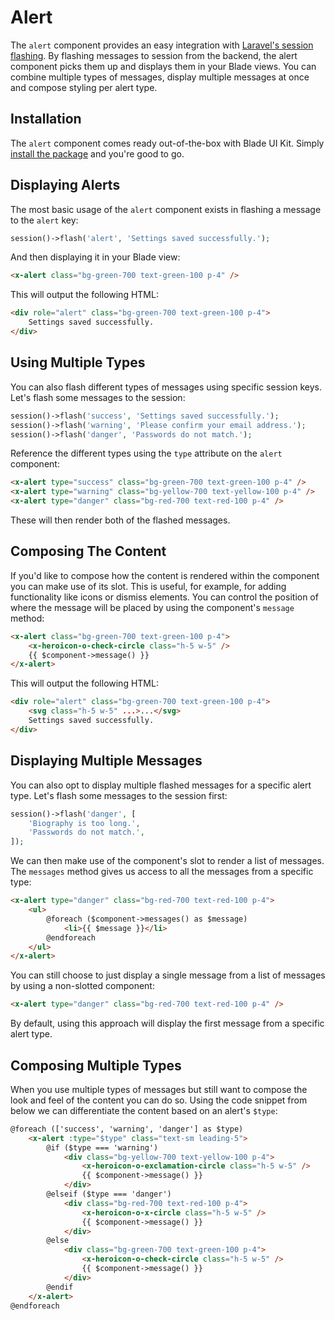 # Alert

The `alert` component provides an easy integration with [Laravel's session flashing](https://laravel.com/docs/session#flash-data). By flashing messages to session from the backend, the alert component picks them up and displays them in your Blade views. You can combine multiple types of messages, display multiple messages at once and compose styling per alert type.

## Installation

The `alert` component comes ready out-of-the-box with Blade UI Kit. Simply [install the package](/docs/{version}/installation) and you're good to go.

## Displaying Alerts

The most basic usage of the `alert` component exists in flashing a message to the `alert` key:

```php
session()->flash('alert', 'Settings saved successfully.');
```

And then displaying it in your Blade view:

```html
<x-alert class="bg-green-700 text-green-100 p-4" />
```

This will output the following HTML:

```html
<div role="alert" class="bg-green-700 text-green-100 p-4">
    Settings saved successfully.
</div>
```

## Using Multiple Types

You can also flash different types of messages using specific session keys. Let's flash some messages to the session:

```php
session()->flash('success', 'Settings saved successfully.');
session()->flash('warning', 'Please confirm your email address.');
session()->flash('danger', 'Passwords do not match.');
```

Reference the different types using the `type` attribute on the `alert` component:

```html
<x-alert type="success" class="bg-green-700 text-green-100 p-4" />
<x-alert type="warning" class="bg-yellow-700 text-yellow-100 p-4" />
<x-alert type="danger" class="bg-red-700 text-red-100 p-4" />
```

These will then render both of the flashed messages.

## Composing The Content

If you'd like to compose how the content is rendered within the component you can make use of its slot. This is useful, for example, for adding functionality like icons or dismiss elements. You can control the position of where the message will be placed by using the component's `message` method:

```html
<x-alert class="bg-green-700 text-green-100 p-4">
    <x-heroicon-o-check-circle class="h-5 w-5" />
    {{ $component->message() }}
</x-alert>
```

This will output the following HTML:

```html
<div role="alert" class="bg-green-700 text-green-100 p-4">
    <svg class="h-5 w-5" ...>...</svg>
    Settings saved successfully.
</div>
```

## Displaying Multiple Messages

You can also opt to display multiple flashed messages for a specific alert type. Let's flash some messages to the session first:

```php
session()->flash('danger', [
    'Biography is too long.',
    'Passwords do not match.',
]);
```

We can then make use of the component's slot to render a list of messages. The `messages` method gives us access to all the messages from a specific type:

```html
<x-alert type="danger" class="bg-red-700 text-red-100 p-4">
    <ul>
        @foreach ($component->messages() as $message)
            <li>{{ $message }}</li>
        @endforeach
    </ul>
</x-alert>
```

You can still choose to just display a single message from a list of messages by using a non-slotted component:

```html
<x-alert type="danger" class="bg-red-700 text-red-100 p-4" />
```

By default, using this approach will display the first message from a specific alert type.

## Composing Multiple Types

When you use multiple types of messages but still want to compose the look and feel of the content you can do so. Using the code snippet from below we can differentiate the content based on an alert's `$type`:

```html
@foreach (['success', 'warning', 'danger'] as $type)
    <x-alert :type="$type" class="text-sm leading-5">
        @if ($type === 'warning')
            <div class="bg-yellow-700 text-yellow-100 p-4">
                <x-heroicon-o-exclamation-circle class="h-5 w-5" />
                {{ $component->message() }}
            </div>
        @elseif ($type === 'danger')
            <div class="bg-red-700 text-red-100 p-4">
                <x-heroicon-o-x-circle class="h-5 w-5" />
                {{ $component->message() }}
            </div>
        @else
            <div class="bg-green-700 text-green-100 p-4">
                <x-heroicon-o-check-circle class="h-5 w-5" />
                {{ $component->message() }}
            </div>
        @endif
    </x-alert>
@endforeach
```

